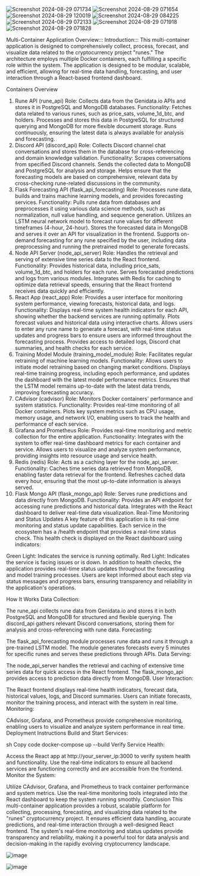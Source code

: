 
![Screenshot 2024-08-29 071734](https://github.com/user-attachments/assets/cba3a5a6-b8d5-4ed6-b290-28d18377806a)
![Screenshot 2024-08-29 071654](https://github.com/user-attachments/assets/1e21eed9-f741-4c14-aa21-47aa6fc77db1)
![Screenshot 2024-08-29 120019](https://github.com/user-attachments/assets/51924fc8-d1d9-4cdb-a59f-05202a7afba7)
![Screenshot 2024-08-29 084225](https://github.com/user-attachments/assets/c54373fa-d93d-4800-bcd8-fef7d34db495)
![Screenshot 2024-08-29 072133](https://github.com/user-attachments/assets/3e00b4f1-3269-400c-bf67-fb3eee4c86ca)
![Screenshot 2024-08-29 071918](https://github.com/user-attachments/assets/3a5bf3e4-aacf-4c46-91f8-c05805738ebf)
![Screenshot 2024-08-29 071828](https://github.com/user-attachments/assets/4e906eef-d879-4056-a703-7e9dd2123eb4)

Multi-Container Application Overview:::
Introduction:::
This multi-container application is designed to comprehensively collect, process, forecast, and visualize data related to the cryptocurrency project "runes." The architecture employs multiple Docker containers, each fulfilling a specific role within the system. The application is designed to be modular, scalable, and efficient, allowing for real-time data handling, forecasting, and user interaction through a React-based frontend dashboard.

Containers Overview
1. Rune API (rune_api)
Role: Collects data from the Genidata.io APIs and stores it in PostgreSQL and MongoDB databases.
Functionality:
Fetches data related to various runes, such as price_sats, volume_1d_btc, and holders.
Processes and stores this data in PostgreSQL for structured querying and MongoDB for more flexible document storage.
Runs continuously, ensuring the latest data is always available for analysis and forecasting.
2. Discord API (discord_api)
Role: Collects Discord channel chat conversations and stores them in the database for cross-referencing and domain knowledge validation.
Functionality:
Scrapes conversations from specified Discord channels.
Sends the collected data to MongoDB and PostgreSQL for analysis and storage.
Helps ensure that the forecasting models are based on comprehensive, relevant data by cross-checking rune-related discussions in the community.
3. Flask Forecasting API (flask_api_forecasting)
Role: Processes rune data, builds and trains machine learning models, and provides forecasting services.
Functionality:
Pulls rune data from databases and preprocesses it using various data science methods, such as normalization, null value handling, and sequence generation.
Utilizes an LSTM neural network model to forecast rune values for different timeframes (4-hour, 24-hour).
Stores the forecasted data in MongoDB and serves it over an API for visualization in the frontend.
Supports on-demand forecasting for any rune specified by the user, including data preprocessing and running the pretrained model to generate forecasts.
4. Node API Server (node_api_server)
Role: Handles the retrieval and serving of extensive time series data to the React frontend.
Functionality:
Provides historical data, including price_sats, volume_1d_btc, and holders for each rune.
Serves forecasted predictions and logs from various modules.
Integrates with Redis for caching to optimize data retrieval speeds, ensuring that the React frontend receives data quickly and efficiently.
5. React App (react_app)
Role: Provides a user interface for monitoring system performance, viewing forecasts, historical data, and logs.
Functionality:
Displays real-time system health indicators for each API, showing whether the backend services are running optimally.
Plots forecast values and historical data using interactive charts.
Allows users to enter any rune name to generate a forecast, with real-time status updates and progress bars to ensure users are informed throughout the forecasting process.
Provides access to detailed logs, Discord chat summaries, and health checks for each service.
6. Training Model Module (training_model_module)
Role: Facilitates regular retraining of machine learning models.
Functionality:
Allows users to initiate model retraining based on changing market conditions.
Displays real-time training progress, including epoch performance, and updates the dashboard with the latest model performance metrics.
Ensures that the LSTM model remains up-to-date with the latest data trends, improving forecasting accuracy.
7. CAdvisor (cadvisor)
Role: Monitors Docker containers' performance and system statistics.
Functionality:
Provides real-time monitoring of all Docker containers.
Plots key system metrics such as CPU usage, memory usage, and network I/O, enabling users to track the health and performance of each service.
8. Grafana and Prometheus
Role: Provides real-time monitoring and metric collection for the entire application.
Functionality:
Integrates with the system to offer real-time dashboard metrics for each container and service.
Allows users to visualize and analyze system performance, providing insights into resource usage and service health.
9. Redis (redis)
Role: Acts as a caching layer for the node_api_server.
Functionality:
Caches time series data retrieved from MongoDB, enabling faster data retrieval for the frontend.
Refreshes cached data every hour, ensuring that the most up-to-date information is always served.
10. Flask Mongo API (flask_mongo_api)
Role: Serves rune predictions and data directly from MongoDB.
Functionality:
Provides an API endpoint for accessing rune predictions and historical data.
Integrates with the React dashboard to deliver real-time data visualization.
Real-Time Monitoring and Status Updates
A key feature of this application is its real-time monitoring and status update capabilities. Each service in the ecosystem has a /health endpoint that provides a real-time status check. This health check is displayed on the React dashboard using indicators:

Green Light: Indicates the service is running optimally.
Red Light: Indicates the service is facing issues or is down.
In addition to health checks, the application provides real-time status updates throughout the forecasting and model training processes. Users are kept informed about each step via status messages and progress bars, ensuring transparency and reliability in the application's operations.

How It Works
Data Collection:

The rune_api collects rune data from Genidata.io and stores it in both PostgreSQL and MongoDB for structured and flexible querying.
The discord_api gathers relevant Discord conversations, storing them for analysis and cross-referencing with rune data.
Forecasting:

The flask_api_forecasting module processes rune data and runs it through a pre-trained LSTM model.
The module generates forecasts every 5 minutes for specific runes and serves these predictions through APIs.
Data Serving:

The node_api_server handles the retrieval and caching of extensive time series data for quick access in the React frontend.
The flask_mongo_api provides access to prediction data directly from MongoDB.
User Interaction:

The React frontend displays real-time health indicators, forecast data, historical values, logs, and Discord summaries.
Users can initiate forecasts, monitor the training process, and interact with the system in real time.
Monitoring:

CAdvisor, Grafana, and Prometheus provide comprehensive monitoring, enabling users to visualize and analyze system performance in real time.
Deployment Instructions
Build and Start Services:

sh
Copy code
docker-compose up --build
Verify Service Health:

Access the React app at http://your_server_ip:3000 to verify system health and functionality.
Use the real-time indicators to ensure all backend services are functioning correctly and are accessible from the frontend.
Monitor the System:

Utilize CAdvisor, Grafana, and Prometheus to track container performance and system metrics.
Use the real-time monitoring tools integrated into the React dashboard to keep the system running smoothly.
Conclusion
This multi-container application provides a robust, scalable platform for collecting, processing, forecasting, and visualizing data related to the "runes" cryptocurrency project. It ensures efficient data handling, accurate predictions, and real-time interaction through a well-designed React frontend. The system's real-time monitoring and status updates provide transparency and reliability, making it a powerful tool for data analysis and decision-making in the rapidly evolving cryptocurrency landscape.



![image](https://github.com/user-attachments/assets/29c6fc92-3d8c-42c9-9871-5db3e7f6e71b)

![image](https://github.com/user-attachments/assets/92091859-586c-4cc5-91a2-5d6313b8475d)

